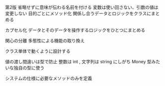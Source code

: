 
第2版
省略せずに意味が伝わる名前を付ける
変数は使い回さない、引数の値は変更しない
目的ごとにメソッド化
関係し合うデータとロジックをクラスにまとめる

カプセル化
データとそのデータを操作するロジックをひとつにまとめる

関心の分離
多態性による機能の取り換え

クラス単体で動くように設計する

値の渡し間違いは型で防止
整数は int , 文字列は string にしがち
Money 型みたいな独自の型に使う

システムの仕様に必要なメソッドのみを定義